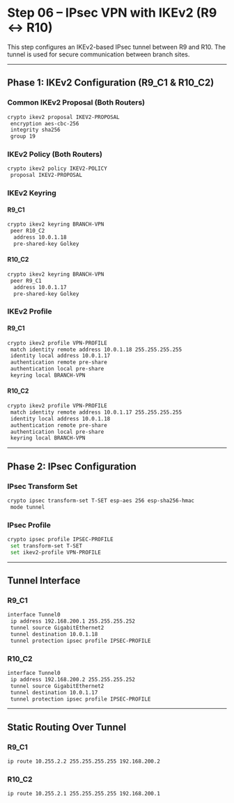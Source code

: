 # Step 06 – IPsec VPN with IKEv2 (R9 ↔ R10)

This step configures an IKEv2-based IPsec tunnel between R9 and R10. The tunnel is used for secure communication between branch sites.

---

## Phase 1: IKEv2 Configuration (R9_C1 & R10_C2)

### Common IKEv2 Proposal (Both Routers)

```bash
crypto ikev2 proposal IKEV2-PROPOSAL
 encryption aes-cbc-256
 integrity sha256
 group 19
```

### IKEv2 Policy (Both Routers)

```bash
crypto ikev2 policy IKEV2-POLICY
 proposal IKEV2-PROPOSAL
```

### IKEv2 Keyring

#### R9_C1

```bash
crypto ikev2 keyring BRANCH-VPN
 peer R10_C2
  address 10.0.1.18
  pre-shared-key Golkey
```

#### R10_C2

```bash
crypto ikev2 keyring BRANCH-VPN
 peer R9_C1
  address 10.0.1.17
  pre-shared-key Golkey
```

### IKEv2 Profile

#### R9_C1

```bash
crypto ikev2 profile VPN-PROFILE
 match identity remote address 10.0.1.18 255.255.255.255
 identity local address 10.0.1.17
 authentication remote pre-share
 authentication local pre-share
 keyring local BRANCH-VPN
```

#### R10_C2

```bash
crypto ikev2 profile VPN-PROFILE
 match identity remote address 10.0.1.17 255.255.255.255
 identity local address 10.0.1.18
 authentication remote pre-share
 authentication local pre-share
 keyring local BRANCH-VPN
```

---

## Phase 2: IPsec Configuration

### IPsec Transform Set

```bash
crypto ipsec transform-set T-SET esp-aes 256 esp-sha256-hmac
 mode tunnel
```

### IPsec Profile

```bash
crypto ipsec profile IPSEC-PROFILE
 set transform-set T-SET
 set ikev2-profile VPN-PROFILE
```

---

## Tunnel Interface

### R9_C1

```bash
interface Tunnel0
 ip address 192.168.200.1 255.255.255.252
 tunnel source GigabitEthernet2
 tunnel destination 10.0.1.18
 tunnel protection ipsec profile IPSEC-PROFILE
```

### R10_C2

```bash
interface Tunnel0
 ip address 192.168.200.2 255.255.255.252
 tunnel source GigabitEthernet2
 tunnel destination 10.0.1.17
 tunnel protection ipsec profile IPSEC-PROFILE
```

---

## Static Routing Over Tunnel

### R9_C1

```bash
ip route 10.255.2.2 255.255.255.255 192.168.200.2
```

### R10_C2

```bash
ip route 10.255.2.1 255.255.255.255 192.168.200.1
```
